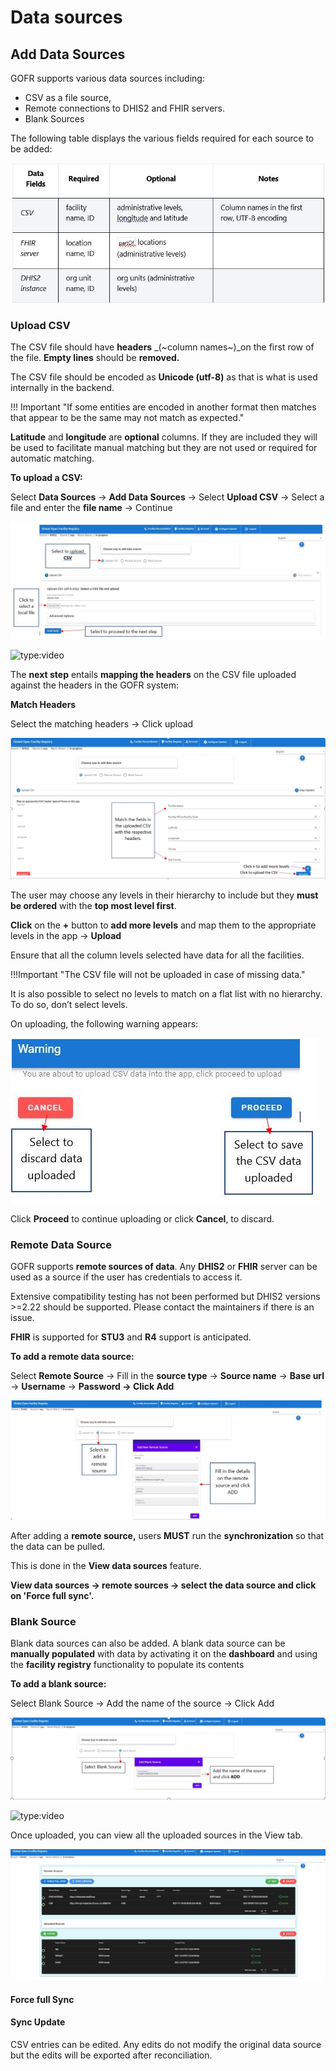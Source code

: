 # Data sources

## Add Data Sources

GOFR supports various data sources including:

- CSV as a file source,
- Remote connections to DHIS2 and FHIR servers.
- Blank Sources

The following table displays the various fields required for each source to be added:

![Alt text](../img/data_sources.JPG 'GOFR Data Sources')

### Upload CSV

The CSV file should have **headers** _(~column names~)_on  the first row of the file. **Empty lines** should be **removed.**

 The CSV file should be encoded as **Unicode (utf-8)** as that is what is used internally in the backend.

!!! Important  "If some entities are encoded in another format then matches that appear to be the same may not match as expected."

**Latitude** and **longitude** are **optional** columns. If they are included they will be used to facilitate manual matching but they are not used or required for automatic matching.

<!-- ![type:video](../video/Upload_CSV_gofr.mp4) -->

**To upload a CSV:**

Select **Data Sources** -> **Add Data Sources** -> Select **Upload CSV** -> Select a file and enter the **file name** -> Continue

![Alt text](../img/upload_csv.JPG 'GOFR upload CSV')

![type:video](https://www.youtube.com/embed/1HTzLdhzYAQ)

The **next step** entails **mapping the headers** on the CSV file uploaded against the headers in the GOFR system:

**Match Headers**

Select the matching headers -> Click upload

![Alt text](../img/map_csv_header.JPG 'GOFR upload CSV')

The user may choose any levels in their hierarchy to include but they **must be ordered** with the **top most level first**.

**Click** on the **+** button to **add more levels** and map them to the appropriate levels in the app -> **Upload**

Ensure that all the column levels selected have data for all the facilities.

!!!Important "The CSV file will not be uploaded in case of missing data."

It is also possible to select no levels to match on a flat list with no hierarchy. To do so, don’t select levels.

On uploading, the following warning appears:

![Alt text](../img/upload_csv_warning.JPG 'GOFR upload CSV')

Click **Proceed** to continue uploading or click **Cancel**, to discard.

### Remote Data Source

GOFR supports **remote sources of data**. Any **DHIS2** or **FHIR** server can be used as a source if the user has credentials to access it.

Extensive compatibility testing has not been performed but DHIS2 versions >=2.22 should be supported. Please contact the maintainers if there is an issue.

**FHIR** is supported for **STU3** and **R4** support is anticipated.

**To add a remote data source:**

Select **Remote Source** -> Fill in the **source type** -> **Source name** -> **Base url** -> **Username** -> **Password -> Click Add**

![Alt text](../img/upload_remote_source.JPG 'GOFR upload Remote Source')

After adding a **remote source,** users **MUST** run the **synchronization** so that the data can be pulled.

This is done in the **View data sources** feature.

**View data sources -> remote sources -> select the data source and click on 'Force full sync'.**

### Blank Source

Blank data sources can also be added. A blank data source can be **manually populated** with data by activating it on the **dashboard** and using the **facility registry** functionality to populate its contents

**To add a blank source:**

Select Blank Source -> Add the name of the source -> Click Add

![Alt text](../img/add_blank_source.JPG 'GOFR view Blank Source')

![type:video](https://www.youtube.com/embed/5MQYF1V1Ou0)

Once uploaded, you can view all the uploaded sources in the View tab.

![Alt text](../img/view_sources.JPG 'GOFR view Data Source')

#### Force full Sync

#### Sync Update

CSV entries can be edited. Any edits do not modify the original data source but the edits will be exported after reconciliation.
